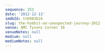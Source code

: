 ```yaml
---
sequence: 252
date: '2012-12-13'
imdbId: tt0903624
slug: the-hobbit-an-unexpected-journey-2012
venue: AMC Tysons Corner 16
venueNotes: null
medium: null
mediumNotes: null
---
```


